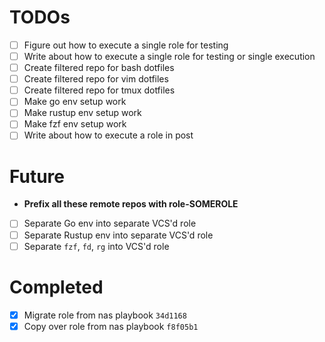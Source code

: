 TODOs
=====

- [ ] Figure out how to execute a single role for testing
- [ ] Write about how to execute a single role for testing or single execution
- [ ] Create filtered repo for bash dotfiles
- [ ] Create filtered repo for vim dotfiles
- [ ] Create filtered repo for tmux dotfiles
- [ ] Make go env setup work
- [ ] Make rustup env setup work
- [ ] Make fzf env setup work
- [ ] Write about how to execute a role in post

Future
======

- **Prefix all these remote repos with role-SOMEROLE**
- [ ] Separate Go env into separate VCS'd role
- [ ] Separate Rustup env into separate VCS'd role
- [ ] Separate `fzf`, `fd`, `rg` into VCS'd role

Completed
=========

- [x] Migrate role from nas playbook `34d1168`
- [x] Copy over role from nas playbook `f8f05b1`
